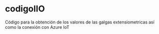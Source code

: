# codigoIIO
Código para la obtención de los valores de las galgas extensiometricas así como la conexión con Azure IoT
